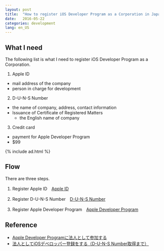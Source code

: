 ```yaml
---
layout: post
title:  "How to register iOS Developer Program as a Corporation in Japan?"
date:   2016-05-22
categories: development
lang: en_US
---
```


## What I need

The following list is what I need to register iOS Developer Program as a Corporation.

1. Apple ID
  - mail address of the company
  - person in charge for development
2. D-U-N-S Number
  - the name of company, address, contact information
  - Issuance of Certificate of Registered Matters
    - the English name of company
3. Credit card
  - payment for Apple Developer Program
  - $99

  {% include ad.html %}

## Flow

There are three steps.

1. Register Apple ID　[Apple ID](https://appleid.apple.com/jp/ja/)

2. Register D-U-N-S Number　[D-U-N-S Number](https://developer.apple.com/support/D-U-N-S/jp/)

3. Register Apple Developer Program　[Apple Developer Program](https://developer.apple.com/programs/enroll/jp/)


## Reference

- [Apple Developer Programに法人として参加する](http://qiita.com/moco3/items/4602ffbf4e60b7e35037)
- [法人としてiOSデベロッパー登録をする（D-U-N-S Number取得まで）](http://apploid.jp/ios/ios-developer-duns-number/)
